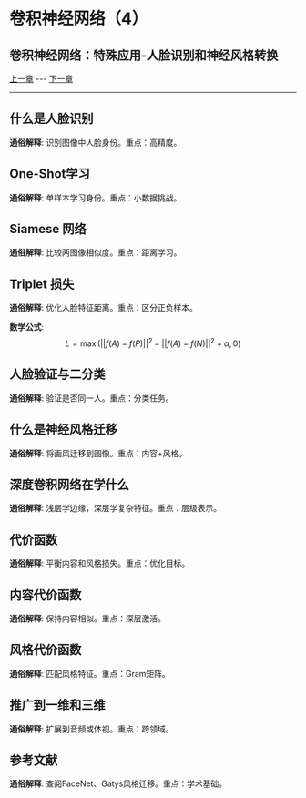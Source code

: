 # 卷积神经网络（4）

## 卷积神经网络：特殊应用-人脸识别和神经风格转换

[上一章](4.convolutionalNeuralNetwork-3.md) --- [下一章](5.sequenceModel-1.md)

---



## 什么是人脸识别

**通俗解释**: 识别图像中人脸身份。重点：高精度。

## One-Shot学习

**通俗解释**: 单样本学习身份。重点：小数据挑战。

## Siamese 网络

**通俗解释**: 比较两图像相似度。重点：距离学习。

## Triplet 损失

**通俗解释**: 优化人脸特征距离。重点：区分正负样本。

**数学公式**:
$$
L = \max(||f(A)-f(P)||^2 - ||f(A)-f(N)||^2 + \alpha, 0)
$$

## 人脸验证与二分类

**通俗解释**: 验证是否同一人。重点：分类任务。

## 什么是神经风格迁移

**通俗解释**: 将画风迁移到图像。重点：内容+风格。

## 深度卷积网络在学什么

**通俗解释**: 浅层学边缘，深层学复杂特征。重点：层级表示。

## 代价函数

**通俗解释**: 平衡内容和风格损失。重点：优化目标。

## 内容代价函数

**通俗解释**: 保持内容相似。重点：深层激活。

## 风格代价函数

**通俗解释**: 匹配风格特征。重点：Gram矩阵。

## 推广到一维和三维

**通俗解释**: 扩展到音频或体视。重点：跨领域。

## 参考文献

**通俗解释**: 查阅FaceNet、Gatys风格迁移。重点：学术基础。